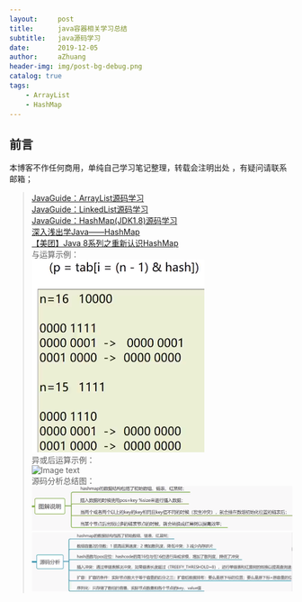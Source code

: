 ```yaml
---
layout:     post
title:      java容器相关学习总结
subtitle:   java源码学习
date:       2019-12-05
author:     aZhuang
header-img: img/post-bg-debug.png
catalog: true
tags:
    - ArrayList
    - HashMap
---
```


## 前言
本博客不作任何商用，单纯自己学习笔记整理，转载会注明出处 ，有疑问请联系邮箱；

> [JavaGuide：ArrayList源码学习](https://github.com/xiaoazhuang/JavaGuide/blob/master/docs/java/collection/ArrayList.md)  
> [JavaGuide：LinkedList源码学习](https://github.com/xiaoazhuang/JavaGuide/blob/master/docs/java/collection/LinkedList.md)  
> [JavaGuide：HashMap(JDK1.8)源码学习](https://github.com/xiaoazhuang/JavaGuide/blob/master/docs/java/collection/HashMap.md)  
> [深入浅出学Java——HashMap](https://blog.csdn.net/woshimaxiao1/article/details/83661464)  
> [【美团】Java 8系列之重新认识HashMap](https://zhuanlan.zhihu.com/p/21673805)  
与运算示例：  	
![Image text](https://raw.githubusercontent.com/xiaoazhuang/xiaoazhuang.github.io/master/img/与运算示例.png)    
异或后运算示例：    	
![Image text](https://raw.githubusercontent.com/xiaoazhuang/xiaoazhuang.github.io/master/img/异或后与运算示例.png)    	
源码分析总结图：  	
![Image text](https://raw.githubusercontent.com/xiaoazhuang/xiaoazhuang.github.io/master/img/hashMap图解说明.png)  	
![Image text](https://raw.githubusercontent.com/xiaoazhuang/xiaoazhuang.github.io/master/img/hashMap源码分析图.png)  
